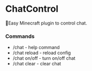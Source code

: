 # ChatControl
👮Easy Minecraft plugin to control chat.

### Commands
 - /chat - help command
 - /chat reload - reload config
 - /chat on/off - turn on/off chat
 - /chat clear - clear chat